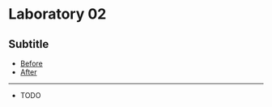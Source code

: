 # Laboratory 02
## Subtitle
* [Before](/Laboratories/Laboratory02/Laboiratory02_Before)
* [After](/Laboratories/Laboratory02/Laboiratory02_After)
---
* TODO